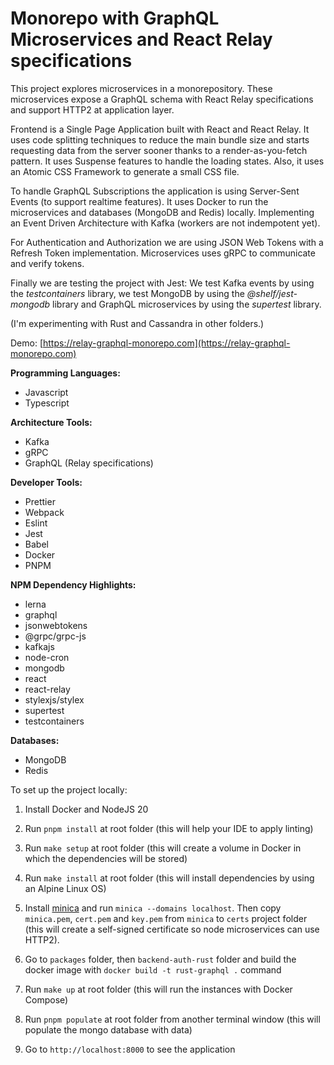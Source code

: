 # Monorepo with GraphQL Microservices and React Relay specifications

This project explores microservices in a monorepository. These microservices expose a GraphQL schema with React Relay specifications and support HTTP2 at application layer.

Frontend is a Single Page Application built with React and React Relay. It uses code splitting techniques to reduce the main bundle size and starts requesting data from the server sooner thanks to a render-as-you-fetch pattern. It uses Suspense features to handle the loading states. Also, it uses an Atomic CSS Framework to generate a small CSS file.

To handle GraphQL Subscriptions the application is using Server-Sent Events (to support realtime features). It uses Docker to run the microservices and databases (MongoDB and Redis) locally. Implementing an Event Driven Architecture with Kafka (workers are not indempotent yet).

For Authentication and Authorization we are using JSON Web Tokens with a Refresh Token implementation. Microservices uses gRPC to communicate and verify tokens.

Finally we are testing the project with Jest: We test Kafka events by using the _testcontainers_ library, we test MongoDB by using the _@shelf/jest-mongodb_ library and GraphQL microservices by using the _supertest_ library.

(I'm experimenting with Rust and Cassandra in other folders.)

Demo: [https://relay-graphql-monorepo.com](https://relay-graphql-monorepo.com)

**Programming Languages:**

- Javascript
- Typescript

**Architecture Tools:**

- Kafka
- gRPC
- GraphQL (Relay specifications)

**Developer Tools:**

- Prettier
- Webpack
- Eslint
- Jest
- Babel
- Docker
- PNPM

**NPM Dependency Highlights:**

- lerna
- graphql
- jsonwebtokens
- @grpc/grpc-js
- kafkajs
- node-cron
- mongodb
- react
- react-relay
- stylexjs/stylex
- supertest
- testcontainers

**Databases:**

- MongoDB
- Redis

To set up the project locally:

1. Install Docker and NodeJS 20

2. Run `pnpm install` at root folder (this will help your IDE to apply linting)

3. Run `make setup` at root folder (this will create a volume in Docker in which the dependencies will be stored)

4. Run `make install` at root folder (this will install dependencies by using an Alpine Linux OS)

5. Install [minica](https://github.com/jsha/minica) and run `minica --domains localhost`. Then copy `minica.pem`, `cert.pem` and `key.pem` from `minica` to `certs` project folder (this will create a self-signed certificate so node microservices can use HTTP2).

6. Go to `packages` folder, then `backend-auth-rust` folder and build the docker image with `docker build -t rust-graphql .` command

7. Run `make up` at root folder (this will run the instances with Docker Compose)

8. Run `pnpm populate` at root folder from another terminal window (this will populate the mongo database with data)

9. Go to `http://localhost:8000` to see the application
